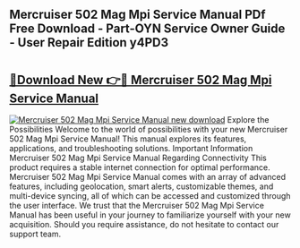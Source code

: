 ## Mercruiser 502 Mag Mpi Service Manual PDf Free Download - Part-OYN Service Owner Guide - User Repair Edition y4PD3

# <h2><a href="http://bc69778.oget.top/?id=Mercruiser+502+Mag+Mpi+Service+Manual">🔗Download New 👉🔴 Mercruiser 502 Mag Mpi Service Manual</a></h2>

[![Mercruiser 502 Mag Mpi Service Manual new download](https://i.imgur.com/5g1atiW.png)](http://bc69778.oget.top/?id=Mercruiser+502+Mag+Mpi+Service+Manual)
Explore the Possibilities Welcome to the world of possibilities with your new Mercruiser 502 Mag Mpi Service Manual! This manual explores its features, applications, and troubleshooting solutions. Important Information Mercruiser 502 Mag Mpi Service Manual Regarding Connectivity This product requires a stable internet connection for optimal performance. Mercruiser 502 Mag Mpi Service Manual comes with an array of advanced features, including geolocation, smart alerts, customizable themes, and multi-device syncing, all of which can be accessed and customized through the user interface. We trust that the Mercruiser 502 Mag Mpi Service Manual has been useful in your journey to familiarize yourself with your new acquisition. Should you require assistance, do not hesitate to contact our support team.
